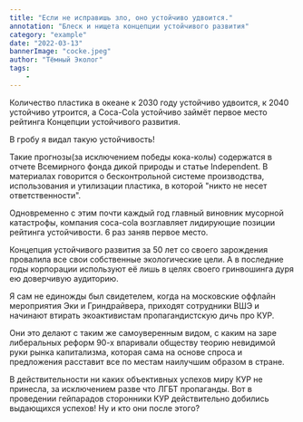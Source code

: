 ```yaml
---
title: "Eсли нe исправишь зло, оно устойчиво удвоится."
annotation: "Блеск и нищета концепции устойчивого развития"
category: "example"
date: "2022-03-13"
bannerImage: "cocke.jpeg"
author: "Тёмный Эколог"
tags:
    - 
---
```




Количество пластика в океане к 2030 году устойчиво удвоится, к 2040 устойчиво утроится, а Coca-Cola устойчиво займёт первое место рейтинга Концепции устойчивого развития.

В гробу я видал такую устойчивость!

Такие прогнозы(за исключением победы кока-колы) содержатся в отчете Всемирного фонда дикой природы и статье Independent. В материалах говорится о бесконтрольной системе производства, использования и утилизации пластика, в которой "никто не несет ответственности".

Одновременно с этим почти каждый год главный виновник мусорной катастрофы, компания coca-cola возглавляет лидирующие позиции рейтинга устойчивости. 6 раз заняв первое место.

Концепция устойчивого развития за 50 лет со своего зарождения провалила все свои собственные экологические цели. А в последние годы корпорации используют еë лишь в целях своего гринвошинга дуря ею доверчивую аудиторию.

Я сам не единожды был свидетелем, когда на московские оффлайн мероприятия Эки и Гриндрайвера, приходят сотрудники ВШЭ и начинают втирать экоактивистам пропагандистскую дичь про КУР.

Они это делают с таким же самоуверенным видом, с каким на заре либеральных реформ 90-х впаривали обществу теорию невидимой руки рынка капитализма, которая сама на основе спроса и предложения расставит все по местам наилучшим образом в стране.

В действительности ни каких объективных успехов миру КУР не принесла, за исключением разве что ЛГБТ пропаганды. Вот в проведении гейпарадов сторонники КУР действительно добились выдающихся успехов! Ну и кто они после этого?
